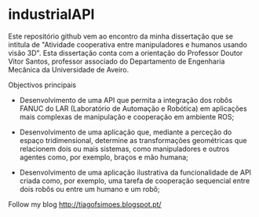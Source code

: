 # industrialAPI


Este repositório github vem ao encontro da minha dissertação que se intitula de "Atividade cooperativa entre manipuladores e humanos usando visão 3D". Esta dissertação conta com a orientação do Professor Doutor Vitor Santos, professor associado do Departamento de Engenharia Mecânica da Universidade de Aveiro.

Objectivos principais

   - Desenvolvimento de uma API que permita a integração dos robôs FANUC do LAR (Laboratório de Automação e Robótica) em aplicações mais complexas de manipulação e cooperação em ambiente ROS;

   - Desenvolvimento de uma aplicação que, mediante a perceção do espaço tridimensional, determine as transformações geométricas que relacionem dois ou mais sistemas, como manipuladores e outros agentes como, por exemplo, braços e mão humana;
   - Desenvolvimento de uma aplicação ilustrativa da funcionalidade de API criada como, por exemplo, uma tarefa de cooperação sequencial entre dois robôs ou entre um humano e um robô;


Follow my blog http://tiagofsimoes.blogspot.pt/
